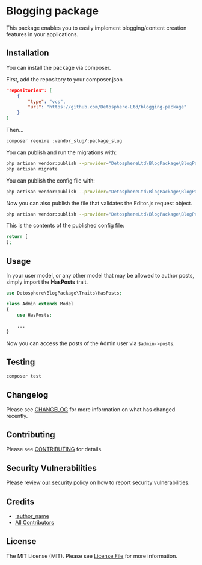 # Blogging package

This package enables you to easily implement blogging/content creation features in your applications.


## Installation

You can install the package via composer.

First, add the repository to your composer.json
```json
"repositories": [
	{
		"type": "vcs",
		"url": "https://github.com/Detosphere-Ltd/blogging-package"
	}
]
```
Then...
```bash
composer require :vendor_slug/:package_slug
```

You can publish and run the migrations with:

```bash
php artisan vendor:publish --provider="DetosphereLtd\BlogPackage\BlogPackageServiceProvider" --tag="blogging-migrations"
php artisan migrate
```

You can publish the config file with:

```bash
php artisan vendor:publish --provider="DetosphereLtd\BlogPackage\BlogPackageServiceProvider" --tag="blogging-config"
```

Now you can also publish the file that validates the Editor.js request object.
```bash
php artisan vendor:publish --provider="DetosphereLtd\BlogPackage\BlogPackageServiceProvider" --tag="blogging-files"
```

This is the contents of the published config file:

```php
return [
];
```

## Usage

In your user model, or any other model that may be allowed to author posts, simply import the **HasPosts** trait.
```php
use Detosphere\BlogPackage\Traits\HasPosts;

class Admin extends Model
{
	use HasPosts;
	
	...
}
```
Now you can access the posts of the Admin user via `$admin->posts`.

## Testing

```bash
composer test
```

## Changelog

Please see [CHANGELOG](CHANGELOG.md) for more information on what has changed recently.

## Contributing

Please see [CONTRIBUTING](https://github.com/spatie/.github/blob/main/CONTRIBUTING.md) for details.

## Security Vulnerabilities

Please review [our security policy](../../security/policy) on how to report security vulnerabilities.

## Credits

- [:author_name](https://github.com/:author_username)
- [All Contributors](../../contributors)

## License

The MIT License (MIT). Please see [License File](LICENSE.md) for more information.